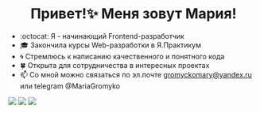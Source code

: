 <h1 align="center">Привет!✨ Меня зовут Мария!
 </h1>


<!--
**MariaGrom/MariaGrom** is a ✨ _special_ ✨ repository because its `README.md` (this file) appears on your GitHub profile.


Here are some ideas to get you started: -->

- :octocat: Я - начинающий Frontend-разработчик
- 🎓 Закончила курсы Web-разработки в Я.Практикум
- 🌀 Стремлюсь к написанию качественного и понятного кода 
- 🍀 Открыта для сотрудничества в интересных проектах
- 📫 Со мной можно связаться по эл.почте gromyckomary@yandex.ru или telegram @MariaGromyko

![](https://github-profile-summary-cards.vercel.app/api/cards/repos-per-language?username=mariagrom&theme=vue)
![](https://github-profile-summary-cards.vercel.app/api/cards/most-commit-language?username=mariagrom&theme=vue)
![](https://github-profile-summary-cards.vercel.app/api/cards/profile-details?username=mariagrom&theme=vue)
